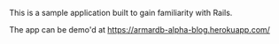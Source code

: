 This is a sample application built to gain familiarity with Rails.

The app can be demo'd at https://armardb-alpha-blog.herokuapp.com/